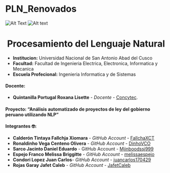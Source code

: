 # PLN_Renovados
![Alt Text](https://media.giphy.com/media/vFKqnCdLPNOKc/giphy.gif)
![Alt text](/relative/path/to/T.jpg?raw=true "Transparencia")


# **<center>Procesamiento del Lenguaje Natural</center>**

- **Institucion:** Universidad Nacional de San Antonio Abad del Cusco
- **Facultad:** Facultad de Ingenieria Electrica, Electronica, Informatica y Mecanica
- **Escuela Profecional:** Ingenieria Informatica y de Sistemas

#### Docente:
- **Quintanilla Portugal Roxana Lisette** - _Docente_ - [Concytec](http://directorio.concytec.gob.pe/appDirectorioCTI/VerDatosInvestigador.do?id_investigador=40930).

#### Proyecto: “Análisis automatizado de proyectos de ley del gobierno peruano utilizando NLP”
#### Integrantes 🤓:
- **Calderón Tintaya Fallchja Xiomara** - _GitHub Account_ - [FallchaXCT](https://github.com/FallchaXCT)
- **Ronaldinho Vega Centeno Olivera** - _GitHub Account_ - [DinhoVCO](https://github.com/DinhoVCO)
- **Sarco Jacinto Daniel Eduardo** - GitHub Account - [Mjinboodssj999](https://github.com/Mjinboodssj999)
- **Espejo Franco Melissa Briggitte** - _GitHub Account_ - [melissaespejo](https://github.com/melissaespejo)
- **Condori Lopez Juan Carlos**- _GitHub Account_ - [juancarlos170429](https://github.com/juancarlos170429)
- **Rojas Garay Jafet Caleb** - _GitHub Account_ - [JafetCaleb](https://github.com/JafetCaleb)
